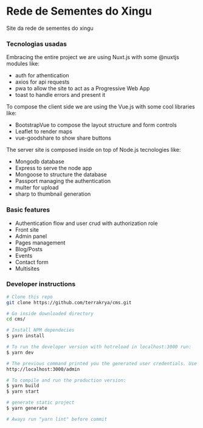 # Rede de Sementes do Xingu

Site da rede de sementes do xingu

### Tecnologias usadas

Embracing the entire project we are using Nuxt.js with some @nuxtjs modules like: 
- auth for athentication
- axios for api requests
- pwa to allow the site to act as a Progressive Web App
- toast to handle errors and present it
 
To compose the client side we are using the Vue.js with some cool libraries like:
- BootstrapVue to compose the layout structure and form controls
- Leaflet to render maps
- vue-goodshare to show share buttons

The server site is composed inside on top of Node.js tecnologies like:
- Mongodb database
- Express to serve the node app
- Mongoose to structure the database
- Passport managing the authentication
- multer for upload
- sharp to thumbnail generation

### Basic features

- Authentication flow and user crud with authorization role
- Front site
- Admin panel
- Pages management
- Blog/Posts
- Events
- Contact form
- Multisites

### Developer instructions

```bash
# Clone this repo
git clone https://github.com/terrakrya/cms.git

# Go inside downloaded directory
cd cms/

# Install NPM dependecies
$ yarn install

# To run the developer version with hotreload in localhost:3000 run:
$ yarn dev

# The previous command printed you the generated user credentials. Use this info to access the admin panel at:
http://localhost:3000/admin

# To compile and run the production version:
$ yarn build
$ yarn start

# generate static project
$ yarn generate

# Aways run "yarn lint" before commit

```

